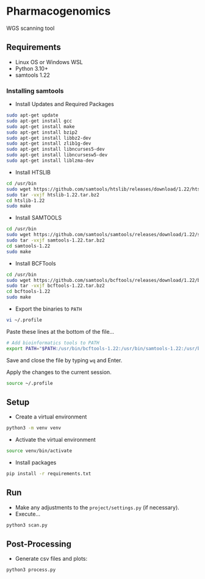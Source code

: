 # Pharmacogenomics
WGS scanning tool

## Requirements
- Linux OS or Windows WSL
- Python 3.10+
- samtools 1.22

### Installing samtools
- Install Updates and Required Packages
```bash
sudo apt-get update
sudo apt-get install gcc
sudo apt-get install make
sudo apt-get install bzip2
sudo apt-get install libbz2-dev
sudo apt-get install zlib1g-dev
sudo apt-get install libncurses5-dev 
sudo apt-get install libncursesw5-dev
sudo apt-get install liblzma-dev
```

- Install HTSLIB
```bash
cd /usr/bin
sudo wget https://github.com/samtools/htslib/releases/download/1.22/htslib-1.22.tar.bz2
sudo tar -vxjf htslib-1.22.tar.bz2
cd htslib-1.22
sudo make
```

- Install SAMTOOLS
```bash
cd /usr/bin
sudo wget https://github.com/samtools/samtools/releases/download/1.22/samtools-1.22.tar.bz2
sudo tar -vxjf samtools-1.22.tar.bz2
cd samtools-1.22
sudo make
```

- Install BCFTools
```bash
cd /usr/bin
sudo wget https://github.com/samtools/bcftools/releases/download/1.22/bcftools-1.22.tar.bz2
sudo tar -vxjf bcftools-1.22.tar.bz2
cd bcftools-1.22
sudo make
```

- Export the binaries to `PATH`
```bash
vi ~/.profile
```

Paste these lines at the bottom of the file...
```bash
# Add bioinformatics tools to PATH
export PATH="$PATH:/usr/bin/bcftools-1.22:/usr/bin/samtools-1.22:/usr/bin/htslib-1.22"
```

Save and close the file by typing `wq` and Enter.

Apply the changes to the current session.
```bash
source ~/.profile
```

## Setup
- Create a virtual environment
```bash
python3 -m venv venv
```

- Activate the virtual environment
```bash
source venv/bin/activate
```

- Install packages
```bash
pip install -r requirements.txt
```

## Run
- Make any adjustments to the `project/settings.py` (if necessary).
- Execute...
```bash
python3 scan.py
```

## Post-Processing
- Generate csv files and plots:
```bash
python3 process.py
```